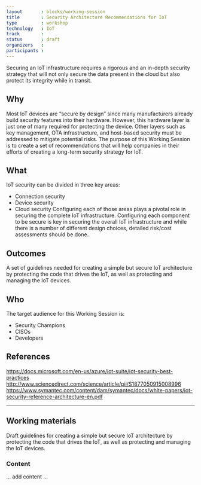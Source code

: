 ```yaml
---
layout       : blocks/working-session
title        : Security Architecture Recommendations for IoT
type         : workshop
technology   : IoT
track        :
status       : draft 
organizers   :
participants :
---
```


Securing an IoT infrastructure requires a rigorous and an in-depth security strategy that will not only secure the data present in the cloud but also protect its integrity while in transit.

## Why

Most IoT devices are “secure by design” since many manufacturers already build security features into their hardware. However, this hardware layer is just one of many required for protecting the device. Other layers such as key management, OTA infrastructure, and host-based security must be addressed to mitigate potential risks.
The purpose of this Working Session is to create a set of recommendations that will help companies in their efforts of creating a long-term security strategy for IoT.

## What

IoT security can be divided in three key areas:
- Connection security
- Device security
- Cloud security
Configuring each of those areas plays a pivotal role in securing the complete IoT infrastructure.
Configuring each component to be secure is key in securing the overall IoT infrastructure and while there is a number of different design choices, detailed risk/cost assessments should be done.

## Outcomes

A set of guidelines needed for creating a simple but secure IoT architecture by protecting the code that drives the IoT, as well as protecting and managing the IoT devices.

## Who
The target audience for this Working Session is:
- Security Champions
- CISOs
- Developers

## References
https://docs.microsoft.com/en-us/azure/iot-suite/iot-security-best-practices
http://www.sciencedirect.com/science/article/pii/S1877050915008996
https://www.symantec.com/content/dam/symantec/docs/white-papers/iot-security-reference-architecture-en.pdf

--- 

## Working materials

Draft guidelines for creating a simple but secure IoT architecture by protecting the code that drives the IoT, as well as protecting and managing the IoT devices.

### Content

... add content ...
